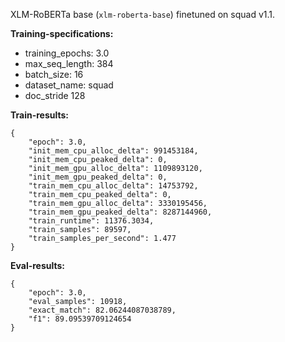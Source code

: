XLM-RoBERTa base (`xlm-roberta-base`) finetuned on squad v1.1.

**Training-specifications:**

- training_epochs: 3.0
- max_seq_length: 384
- batch_size: 16
- dataset_name: squad
- doc_stride 128 


**Train-results:**

```
{
    "epoch": 3.0,
    "init_mem_cpu_alloc_delta": 991453184,
    "init_mem_cpu_peaked_delta": 0,
    "init_mem_gpu_alloc_delta": 1109893120,
    "init_mem_gpu_peaked_delta": 0,
    "train_mem_cpu_alloc_delta": 14753792,
    "train_mem_cpu_peaked_delta": 0,
    "train_mem_gpu_alloc_delta": 3330195456,
    "train_mem_gpu_peaked_delta": 8287144960,
    "train_runtime": 11376.3034,
    "train_samples": 89597,
    "train_samples_per_second": 1.477
}
```

**Eval-results:**

```
{
    "epoch": 3.0,
    "eval_samples": 10918,
    "exact_match": 82.06244087038789,
    "f1": 89.09539709124654
}
```

